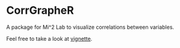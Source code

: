 # CorrGrapheR
A package for Mi^2 Lab to visualize correlations between variables.

Feel free to take a look at [vignette](https://mrdomani.github.io/CorrGrapheR/articles/vignette.html).
